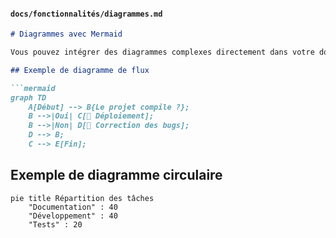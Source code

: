 
#### `docs/fonctionnalités/diagrammes.md`

```markdown
# Diagrammes avec Mermaid

Vous pouvez intégrer des diagrammes complexes directement dans votre documentation en écrivant simplement du texte.

## Exemple de diagramme de flux

```mermaid
graph TD
    A[Début] --> B{Le projet compile ?};
    B -->|Oui| C[🎉 Déploiement];
    B -->|Non| D[🐞 Correction des bugs];
    D --> B;
    C --> E[Fin];
```    
## Exemple de diagramme circulaire

```mermaid
pie title Répartition des tâches
    "Documentation" : 40
    "Développement" : 40
    "Tests" : 20
```
